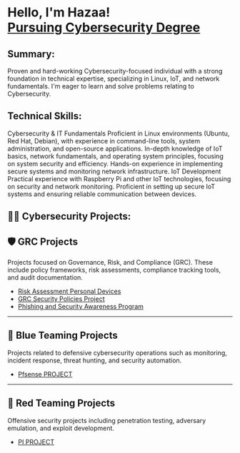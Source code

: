 <h1>Hello, I'm Hazaa! <br/><a href="https://github.com/CyberSecHazaa">Pursuing Cybersecurity Degree </a>
  
<h2> Summary:</h2>
Proven and hard-working Cybersecurity-focused individual with a strong foundation in technical expertise, specializing in Linux, IoT, and network fundamentals. I'm eager to learn and solve problems relating to Cybersecurity.
<h2>Technical Skills:</h2>
Cybersecurity & IT Fundamentals
Proficient in Linux environments (Ubuntu, Red Hat, Debian), with experience in command-line tools, system administration, and open-source applications.
In-depth knowledge of IoT basics, network fundamentals, and operating system principles, focusing on system security and efficiency.
Hands-on experience in implementing secure systems and monitoring network infrastructure.
IoT Development
Practical experience with Raspberry Pi and other IoT technologies, focusing on security and network monitoring.
Proficient in setting up secure IoT systems and ensuring reliable communication between devices.

<h2>👨‍💻 Cybersecurity Projects:</h2>


## 🛡️ GRC Projects
Projects focused on Governance, Risk, and Compliance (GRC). These include policy frameworks, risk assessments, compliance tracking tools, and audit documentation.

- [Risk Assessment Personal Devices](https://github.com/CyberSecHazaa/Risk_Assessment_Personal_Devices) 
- [GRC Security Policies Project](https://github.com/CyberSecHazaa/GRC_Security_Policies-)
- [Phishing and Security Awareness Program](https://github.com/CyberSecHazaa/GRC_Phishing_Security_Awareness_Program) 

---

## 🔵 Blue Teaming Projects
Projects related to defensive cybersecurity operations such as monitoring, incident response, threat hunting, and security automation.

- [Pfsense PROJECT](https://github.com/CyberSecHazaa/HazaaVirtualNetwork)

---

## 🔴 Red Teaming Projects
Offensive security projects including penetration testing, adversary emulation, and exploit development.

- [PI PROJECT](https://github.com/CyberSecHazaa/PiBox)




